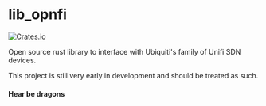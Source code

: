 # lib_opnfi
[![Crates.io](https://img.shields.io/crates/v/lib_opnfi.svg)](https://crates.io/crates/lib_opnfi)

Open source rust library to interface with Ubiquiti's family of Unifi SDN devices.

This project is still very early in development and should be treated as such.

#### Hear be dragons